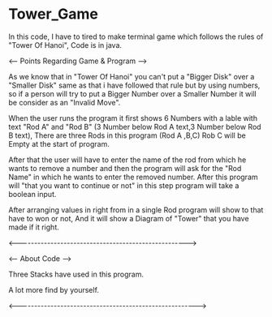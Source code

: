 # Tower_Game
In this code, I have to tired to make terminal game which follows the rules of "Tower Of Hanoi", Code is in java.

<-- Points Regarding Game & Program -->

As we know that in "Tower Of Hanoi" you can't put a "Bigger Disk" over a "Smaller Disk" same as that i have followed that rule but by using numbers, so if a person will try
to put a Bigger Number over a Smaller Number it will be consider as an "Invalid Move".

When the user runs the program it first shows 6 Numbers with a lable with text "Rod A" and "Rod B" (3 Number below Rod A text,3 Number below Rod B text), There are three Rods
in this program (Rod A ,B,C) Rob C will be Empty at the start of program.

After that the user will have to enter the name of the rod from which he wants to remove a number and then the program will ask for the "Rod Name" in which he wants to enter the
removed number. After this program will "that you want to continue or not" in this step program will take a boolean input.

After arranging values in right from in a single Rod program will show to that have to won or not, And it will show a Diagram of "Tower" that you have made if it right.

<---------------------------------------------------->

<-- About Code -->

Three Stacks have used in this program.

A lot more find by yourself.

<------------------------------------------------------->

